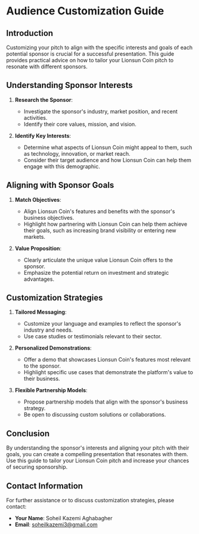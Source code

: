 # Audience Customization Guide

## Introduction

Customizing your pitch to align with the specific interests and goals of each potential sponsor is crucial for a successful presentation. This guide provides practical advice on how to tailor your Lionsun Coin pitch to resonate with different sponsors.

## Understanding Sponsor Interests

1. **Research the Sponsor**: 
   - Investigate the sponsor's industry, market position, and recent activities.
   - Identify their core values, mission, and vision.

2. **Identify Key Interests**:
   - Determine what aspects of Lionsun Coin might appeal to them, such as technology, innovation, or market reach.
   - Consider their target audience and how Lionsun Coin can help them engage with this demographic.

## Aligning with Sponsor Goals

1. **Match Objectives**:
   - Align Lionsun Coin's features and benefits with the sponsor's business objectives.
   - Highlight how partnering with Lionsun Coin can help them achieve their goals, such as increasing brand visibility or entering new markets.

2. **Value Proposition**:
   - Clearly articulate the unique value Lionsun Coin offers to the sponsor.
   - Emphasize the potential return on investment and strategic advantages.

## Customization Strategies

1. **Tailored Messaging**:
   - Customize your language and examples to reflect the sponsor's industry and needs.
   - Use case studies or testimonials relevant to their sector.

2. **Personalized Demonstrations**:
   - Offer a demo that showcases Lionsun Coin's features most relevant to the sponsor.
   - Highlight specific use cases that demonstrate the platform's value to their business.

3. **Flexible Partnership Models**:
   - Propose partnership models that align with the sponsor's business strategy.
   - Be open to discussing custom solutions or collaborations.

## Conclusion

By understanding the sponsor's interests and aligning your pitch with their goals, you can create a compelling presentation that resonates with them. Use this guide to tailor your Lionsun Coin pitch and increase your chances of securing sponsorship.

## Contact Information

For further assistance or to discuss customization strategies, please contact:

- **Your Name**: Soheil Kazemi Aghabagher
- **Email**: soheilkazemi3@gmail.com

